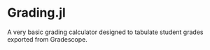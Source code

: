 # Grading.jl
A very basic grading calculator designed to tabulate student grades exported from Gradescope.
